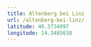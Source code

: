```yaml
---
title: Altenberg bei Linz
url: /altenberg-bei-linz/
latitude: 48.3734097
longitude: 14.3485638
---
```

